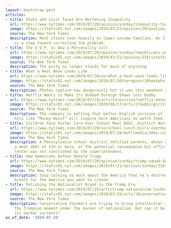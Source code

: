 ```yaml
---
layout: bootstrap-post
articles:
- title: State and Local Taxes Are Worsening Inequality
  url: https://www.nytimes.com/2019/07/20/opinion/sunday/inequality-taxes.html
  image: https://static01.nyt.com/images/2019/07/21/opinion/20taxation/20taxation-facebookJumbo.jpg
  source: The New York Times
  description: Most states lean heavily on lower-income families. An Illinois referendum
    is a step toward correcting the problem.
- title: The G.O.P. Is Now a Personality Cult
  url: https://www.nytimes.com/2019/07/20/opinion/sunday/republicans-united-states.html
  image: https://static01.nyt.com/images/2019/07/21/opinion/21kristofSub/21kristofSub-facebookJumbo.jpg
  source: The New York Times
  description: The party no longer stands for much of anything.
- title: What a Heat Wave Looks Like
  url: https://www.nytimes.com/2019/07/20/us/what-a-heat-wave-looks-like.html
  image: https://static01.nyt.com/images/2019/07/20/nyregion/20heatphotos/20heatphotos-facebookJumbo-v2.jpg
  source: The New York Times
  description: Photos capture how dangerously hot it was this weekend across the country.
- title: Netflix Wants to Make Its Dubbed Foreign Shows Less Dubby
  url: https://www.nytimes.com/2019/07/19/arts/television/netflix-money-heist.html
  image: https://static01.nyt.com/images/2019/08/17/arts/17dubbing1/17dubbing1-facebookJumbo.jpg
  source: The New York Times
  description: The company is betting that better English versions of international
    hits like “Money Heist” will inspire more Americans to watch them.
- title: Children Face Foster Care Over School Meal Debt, District Warns
  url: https://www.nytimes.com/2019/07/20/us/school-lunch-bills-overdue-payment.html
  image: https://static01.nyt.com/images/2019/07/20/multimedia/20xp-school1/20xp-school1-facebookJumbo.jpg
  source: The New York Times
  description: A Pennsylvania school district notified parents, whose children had
    a meal debt of $10 or more, of the potential consequence but officials said the
    letter was not sanctioned by the superintendent.
- title: How Democrats Defeat Donald Trump
  url: https://www.nytimes.com/2019/07/20/opinion/sunday/trump-squad-democrats-2020.html
  image: https://static01.nyt.com/images/2019/07/21/opinion/sunday/21bruni/21bruni-facebookJumbo-v2.jpg
  source: The New York Times
  description: Stop talking so much about the America that he’s destroying. Save your
    breath for the America you want to create.
- title: Polishing the Nationalist Brand in the Trump Era
  url: https://www.nytimes.com/2019/07/19/arts/trump-nationalism-tucker-carlson.html
  image: https://static01.nyt.com/images/2019/07/19/arts/19conservative1/19conservative1-facebookJumbo.jpg
  source: The New York Times
  description: Conservative thinkers are trying to bring intellectual coherence to
    the Trumpian moment under the banner of nationalism. But can it be cleansed of
    its darker currents?
as_of_date: '2019-07-20'
---
```


